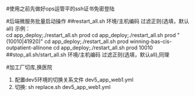 #使用之前先做好ops运管平的ssh证书免密登陆



#后端微服务批量启动操作
##restart_all.sh 环境/主机编码 过滤正则(选填，默认all)
示例：   
cd app_deploy;./restart_all.sh prod 
cd app_deploy;./restart_all.sh prod  "(10010|41920)"
cd app_deploy;./restart_all.sh prod  winning-bas-cis-outpatient-allinone
cd app_deploy;./restart_all.sh prod  10010
##stop_all.sh/start_all.sh 环境/主机编码 过滤正则(选填，默认all),同理


#加工厂切库,换医院
1. 配置dev5环境的切换关系文件 dev5_app_web1.yml
2. 切换: sh replace.sh dev5_app_web1.yml